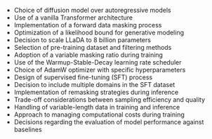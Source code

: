 - Choice of diffusion model over autoregressive models
- Use of a vanilla Transformer architecture
- Implementation of a forward data masking process
- Optimization of a likelihood bound for generative modeling
- Decision to scale LLaDA to 8 billion parameters
- Selection of pre-training dataset and filtering methods
- Adoption of a variable masking ratio during training
- Use of the Warmup-Stable-Decay learning rate scheduler
- Choice of AdamW optimizer with specific hyperparameters
- Design of supervised fine-tuning (SFT) process
- Decision to include multiple domains in the SFT dataset
- Implementation of remasking strategies during inference
- Trade-off considerations between sampling efficiency and quality
- Handling of variable-length data in training and inference
- Approach to managing computational costs during training
- Decisions regarding the evaluation of model performance against baselines